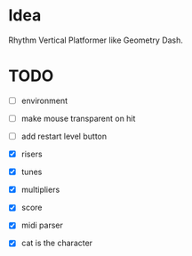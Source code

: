 # Idea

Rhythm Vertical Platformer like Geometry Dash.

# TODO

- [ ] environment
- [ ] make mouse transparent on hit
- [ ] add restart level button

- [x] risers
- [x] tunes
- [x] multipliers
- [x] score
- [x] midi parser
- [x] cat is the character

